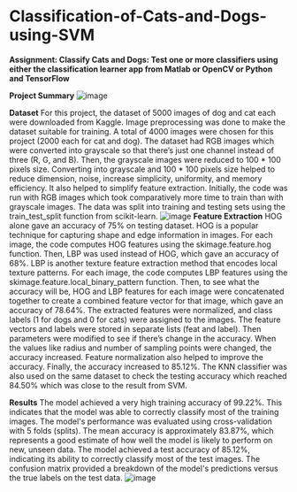 # Classification-of-Cats-and-Dogs-using-SVM
**Assignment: Classify Cats and Dogs: Test one or more classifiers using either the classification learner app from Matlab or OpenCV or Python and TensorFlow**

**Project Summary**
![image](https://github.com/aleenarayamajhi/Classification-of-Cats-and-Dogs-using-SVM/assets/126793934/b97648e7-f883-4fe1-8372-71e50a503238)

**Dataset**
For this project, the dataset of 5000 images of dog and cat each were downloaded from Kaggle. Image preprocessing was done to make the dataset suitable for training. A total of 4000 images were chosen for this project (2000 each for cat and dog). The dataset had RGB images which were converted into grayscale so that there’s just one channel instead of three (R, G, and B). Then, the grayscale images were reduced to 100 * 100 pixels size. Converting into grayscale and 100 * 100 pixels size helped to reduce dimension, noise, increase simplicity, uniformity, and memory efficiency. It also helped to simplify feature extraction. Initially, the code was run with RGB images which took comparatively more time to train than with grayscale images. The data was split into training and testing sets using the train_test_split function from scikit-learn.
![image](https://github.com/aleenarayamajhi/Classification-of-Cats-and-Dogs-using-SVM/assets/126793934/9b98c752-ed5c-42b3-8b70-0ab147cddb35)
**Feature Extraction**
HOG alone gave an accuracy of 75% on testing dataset. HOG is a popular technique for capturing shape and edge information in images. For each image, the code computes HOG features using the skimage.feature.hog function. Then, LBP was used instead of HOG, which gave an accuracy of 68%. LBP is another texture feature extraction method that encodes local texture patterns. For each image, the code computes LBP features using the skimage.feature.local_binary_pattern function. Then, to see what the accuracy will be, HOG and LBP features for each image were concatenated together to create a combined feature vector for that image, which gave an accuracy of 78.64%. The extracted features were normalized, and class labels (1 for dogs and 0 for cats) were assigned to the images. The feature vectors and labels were stored in separate lists (feat and label). Then parameters were modified to see if there’s change in the accuracy. When the values like radius and number of sampling points were changed, the accuracy increased. Feature normalization also helped to improve the accuracy. Finally, the accuracy increased to 85.12%. The KNN classifier was also used on the same dataset to check the testing accuracy which reached 84.50% which was close to the result from SVM. 

**Results**
The model achieved a very high training accuracy of 99.22%. This indicates that the model was able to correctly classify most of the training images. The model's performance was evaluated using cross-validation with 5 folds (splits). The mean accuracy is approximately 83.87%, which represents a good estimate of how well the model is likely to perform on new, unseen data. The model achieved a test accuracy of 85.12%, indicating its ability to correctly classify most of the test images. The confusion matrix provided a breakdown of the model's predictions versus the true labels on the test data. 
![image](https://github.com/aleenarayamajhi/Classification-of-Cats-and-Dogs-using-SVM/assets/126793934/763619e2-7541-44bb-b90a-8f7916b9c82d)
